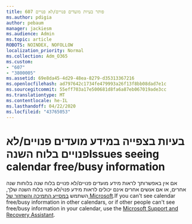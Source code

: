 ```yaml
---
title: 607 פותר בעיות מועדים פנויים/לא פנויים
ms.author: pdigia
author: pebaum
manager: jackiesm
ms.audience: Admin
ms.topic: article
ROBOTS: NOINDEX, NOFOLLOW
localization_priority: Normal
ms.collection: Adm_O365
ms.custom:
- "607"
- "3800005"
ms.assetid: 69e8da45-4d29-48ea-8279-d35313367216
ms.openlocfilehash: ad797642c1734fe479993a26f13f8bb08dad7e1c
ms.sourcegitcommit: 55eff703a17e500681d8fa6a87eb067019ade3cc
ms.translationtype: MT
ms.contentlocale: he-IL
ms.lasthandoff: 04/22/2020
ms.locfileid: "43765053"
---
```

# <a name="issues-seeing-calendar-freebusy-information"></a><span data-ttu-id="1b130-102">בעיות בצפייה במידע מועדים פנויים/לא פנויים בלוח השנה</span><span class="sxs-lookup"><span data-stu-id="1b130-102">Issues seeing calendar free/busy information</span></span>

<span data-ttu-id="1b130-103">אם אין באפשרותך לראות מידע מועדים פנויים/לא פנויים בלוח שנה בלוחות שנה אחרים, או אם אנשים אחרים אינם יכולים לראות מידע פנוי/לא פנוי בלוח השנה שלך, השתמש [במסייע התמיכה והשחזור של Microsoft](https://diagnostics.office.com/).</span><span class="sxs-lookup"><span data-stu-id="1b130-103">If you can't see calendar free/busy information in other calendars, or if other people can't see free/busy information in your calendar, use the [Microsoft Support and Recovery Assistant](https://diagnostics.office.com/).</span></span>
  